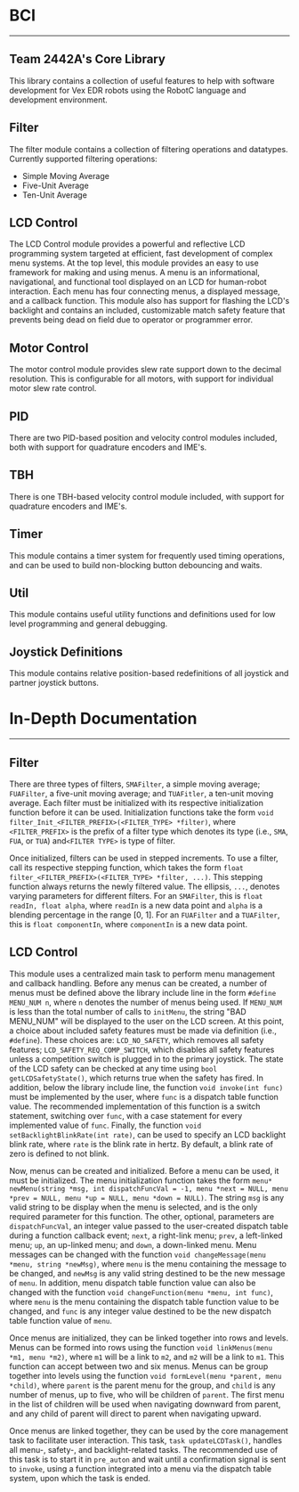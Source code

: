 # BCI
-----
Team 2442A's Core Library
------------------------

This library contains a collection of useful features to help with software development for Vex EDR robots using the RobotC language and development environment.

Filter
------
The filter module contains a collection of filtering operations and datatypes. Currently supported filtering operations:
- Simple Moving Average
- Five-Unit Average
- Ten-Unit Average

LCD Control
-----------
The LCD Control module provides a powerful and reflective LCD programming system targeted at efficient, fast development of complex menu systems. At the top level, this module provides an easy to use framework for making and using menus. A menu is an informational, navigational, and functional tool displayed on an LCD for human-robot interaction. Each menu has four connecting menus, a displayed message, and a callback function. This module also has support for flashing the LCD's backlight and contains an included, customizable match safety feature that prevents being dead on field due to operator or programmer error.

Motor Control
-------------
The motor control module provides slew rate support down to the decimal resolution. This is configurable for all motors, with support for individual motor slew rate control.

PID
---
There are two PID-based position and velocity control modules included, both with support for quadrature encoders and IME's.

TBH
---
There is one TBH-based velocity control module included, with support for quadrature encoders and IME's.

Timer
----
This module contains a timer system for frequently used timing operations, and can be used to build non-blocking button debouncing and waits.

Util
----
This module contains useful utility functions and definitions used for low level programming and general debugging.

Joystick Definitions
--------------------
This module contains relative position-based redefinitions of all joystick and partner joystick buttons.

# In-Depth Documentation
-----------------------
Filter
-----
There are three types of filters, `SMAFilter`, a simple moving average; `FUAFilter`, a five-unit moving average; and `TUAFitler`, a ten-unit moving average. Each filter must be initialized with its respective initialization function before it can be used. Initialization functions take the form `void filter_Init_<FILTER_PREFIX>(<FILTER_TYPE> *filter)`, where `<FILTER_PREFIX>` is the prefix of a filter type which denotes its type (i.e., `SMA`, `FUA`, or `TUA`) and`<FILTER TYPE>` is type of filter.

Once initialized, filters can be used in stepped increments. To use a filter, call its respective stepping function, which takes the form `float filter_<FILTER_PREFIX>(<FILTER_TYPE> *filter, ...)`. This stepping function always returns the newly filtered value. The ellipsis, `...`, denotes varying parameters for different filters. For an `SMAFilter`, this is `float readIn, float alpha`, where `readIn` is a new data point and `alpha` is a blending percentage in the range [0, 1]. For an `FUAFilter` and a `TUAFilter`, this is `float componentIn`, where `componentIn` is a new data point.

LCD Control
----------
This module uses a centralized main task to perform menu management and callback handling. Before any menus can be created, a number of menus must be defined above the library include line in the form `#define MENU_NUM n`, where `n` denotes the number of menus being used. If `MENU_NUM` is less than the total number of calls to `initMenu`, the string "BAD MENU_NUM" will be displayed to the user on the LCD screen. At this point, a choice about included safety features must be made via definition (i.e., `#define`). These choices are: `LCD_NO_SAFETY`, which removes all safety features; `LCD_SAFETY_REQ_COMP_SWITCH`, which disables all safety features unless a competition switch is plugged in to the primary joystick. The state of the LCD safety can be checked at any time using `bool getLCDSafetyState()`, which returns true when the safety has fired. In addition, below the library include line, the function `void invoke(int func)` must be implemented by the user, where `func` is a dispatch table function value. The recommended implementation of this function is a switch statement, switching over `func`, with a case statement for every implemented value of `func`. Finally, the function `void setBacklightBlinkRate(int rate)`, can be used to specify an LCD backlight blink rate, where `rate` is the blink rate in hertz. By default, a blink rate of zero is defined to not blink.

Now, menus can be created and initialized. Before a menu can be used, it must be initialized. The menu initialization function takes the form `menu* newMenu(string *msg, int dispatchFuncVal = -1, menu *next = NULL, menu *prev = NULL, menu *up = NULL, menu *down = NULL)`. The string `msg` is any valid string to be display when the menu is selected, and is the only required parameter for this function. The other, optional, parameters are `dispatchFuncVal`, an integer value passed to the user-created dispatch table during a function callback event; `next`, a right-link menu; `prev`, a left-linked menu; `up`, an up-linked menu; and `down`, a down-linked menu. Menu messages can be changed with the function `void changeMessage(menu *menu, string *newMsg)`, where `menu` is the menu containing the message to be changed, and `newMsg` is any valid string destined to be the new message of `menu`. In addition, menu dispatch table function value can also be changed with the function `void changeFunction(menu *menu, int func)`, where `menu` is the menu containing the dispatch table function value to be changed, and `func` is any integer value destined to be the new dispatch table function value of `menu`.

Once menus are initialized, they can be linked together into rows and levels. Menus can be formed into rows using the  function `void linkMenus(menu *m1, menu *m2)`, where `m1` will be a link to `m2`, and `m2` will be a link to `m1`. This function can accept between two and six menus. Menus can be group together into levels using the function `void formLevel(menu *parent, menu *child)`, where `parent` is the parent menu for the group, and `child` is any number of menus, up to five, who will be children of `parent`. The first menu in the list of children will be used when navigating downward from parent, and any child of parent will direct to parent when navigating upward.

Once menus are linked together, they can be used by the core management task to facilitate user interaction. This task, `task updateLCDTask()`, handles all menu-, safety-, and backlight-related tasks. The recommended use of this task is to start it in `pre_auton` and wait until a confirmation signal is sent to `invoke`, using a function integrated into a menu via the dispatch table system, upon which the task is ended.
